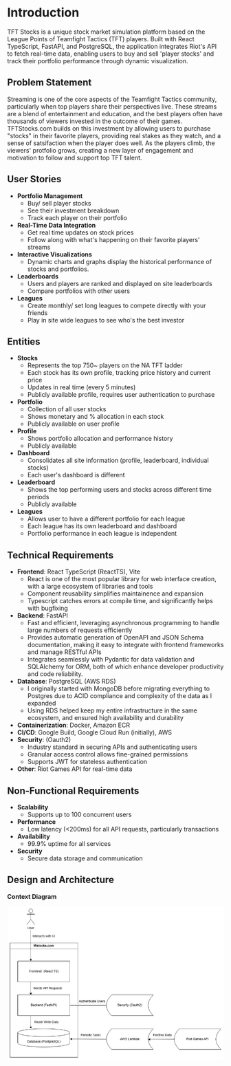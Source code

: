 # Introduction
TFT Stocks is a unique stock market simulation platform based on the League Points of Teamfight Tactics (TFT) players. Built with React TypeScript, FastAPI, and PostgreSQL, the application integrates Riot's API to fetch real-time data, enabling users to buy and sell 'player stocks' and track their portfolio performance through dynamic visualization.

## Problem Statement

Streaming is one of the core aspects of the Teamfight Tactics community, particularly when top players share their perspectives live. These streams are a blend of entertainment and education, and the best players often have thousands of viewers invested in the outcome of their games. TFTStocks.com builds on this investment by allowing users to purchase "stocks" in their favorite players, providing real stakes as they watch, and a sense of satsifaction when the player does well. As the players climb, the viewers' protfolio grows, creating a new layer of engagement and motivation to follow and support top TFT talent. 

## User Stories

- **Portfolio Management**
  - Buy/ sell player stocks
  - See their investment breakdown
  - Track each player on their portfolio
- **Real-Time Data Integration**
  - Get real time updates on stock prices
  - Follow along with what's happening on their favorite players' streams
- **Interactive Visualizations**
  - Dynamic charts and graphs display the historical performance of stocks and portfolios.
- **Leaderboards**
  - Users and players are ranked and displayed on site leaderboards
  - Compare portfolios with other users
- **Leagues**
  - Create monthly/ set long leagues to compete directly with your friends
  - Play in site wide leagues to see who's the best investor

 ## Entities

 - **Stocks**
   - Represents the top 750~ players on the NA TFT ladder
   - Each stock has its own profile, tracking price history and current price
   - Updates in real time (every 5 minutes)
   - Publicly available profile, requires user authentication to purchase
- **Portfolio**
  - Collection of all user stocks
  - Shows monetary and % allocation in each stock
  - Publicly available on user profile
 - **Profile**
   - Shows portfolio allocation and performance history
   - Publicly available
- **Dashboard**
  - Consolidates all site information (profile, leaderboard, individual stocks)
  - Each user's dashboard is different
- **Leaderboard**
  - Shows the top performing users and stocks across different time periods
  - Publicly available
- **Leagues**
  - Allows user to have a different portfolio for each league
  - Each league has its own leaderboard and dashboard
  - Portfolio performance in each league is independent

## Technical Requirements

- **Frontend**: React TypeScript (ReactTS), Vite
  - React is one of the most popular library for web interface creation, with a large ecosystem of libraries and tools
  - Component reusability simplifies maintainence and expansion
  - Typescript catches errors at compile time, and significantly helps with bugfixing 
- **Backend**: FastAPI
  - Fast and efficient, leveraging asynchronous programming to handle large numbers of requests efficiently 
  - Provides automatic generation of OpenAPI and JSON Schema documentation, making it easy to integrate with frontend frameworks and manage RESTful APIs 
  - Integrates seamlessly with Pydantic for data validation and SQLAlchemy for ORM, both of which enhance developer productivity and code reliability.
- **Database**: PostgreSQL (AWS RDS)
  - I originally started with MongoDB before migrating everything to Postgres due to ACID compliance and complexity of the data as I expanded
  - Using RDS helped keep my entire infrastructure in the same ecosystem, and ensured high availability and durability
- **Containerization**: Docker, Amazon ECR
- **CI/CD**: Google Build, Google Cloud Run (initially), AWS
- **Security**: (Oauth2)
  - Industry standard in securing APIs and authenticating users
  - Granular access control allows fine-grained permissions
  - Supports JWT for stateless authentication
- **Other**: Riot Games API for real-time data

## Non-Functional Requirements

- **Scalability**
  - Supports up to 100 concurrent users
- **Performance**
  - Low latency (<200ms) for all API requests, particularly transactions
- **Availability**
  - 99.9% uptime for all services
- **Security**
  - Secure data storage and communication

## Design and Architecture

**Context Diagram**

![Context Diagram](https://github.com/etonhsu/TFT-Stocks/blob/master/diagrams/Container.jpg)




